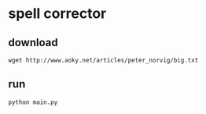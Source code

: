 # spell corrector

## download

```shell
wget http://www.aoky.net/articles/peter_norvig/big.txt
```

## run

```shell
python main.py
```
